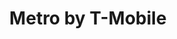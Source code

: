 ---
title: "Metro by T-Mobile"
url: /chester/metro-by-t-mobile-avenue-of-the-states/
shop: Handy
---
